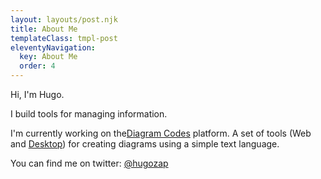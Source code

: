 ```yaml
---
layout: layouts/post.njk
title: About Me
templateClass: tmpl-post
eleventyNavigation:
  key: About Me
  order: 4
---
```


Hi, I'm Hugo.

I build tools for managing information.

I'm currently working on the[Diagram Codes](https://diagram.codes) platform. A set of tools (Web and [Desktop](studio.diagram.codes)) for creating diagrams using a simple text language.

You can find me on twitter: [@hugozap](twitter.com/hugozap)




